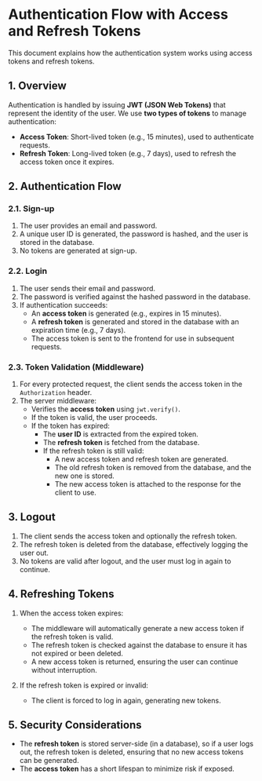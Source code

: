 # Authentication Flow with Access and Refresh Tokens

This document explains how the authentication system works using access tokens and refresh tokens.

## 1. **Overview**

Authentication is handled by issuing **JWT (JSON Web Tokens)** that represent the identity of the user. We use **two types of tokens** to manage authentication:

- **Access Token**: Short-lived token (e.g., 15 minutes), used to authenticate requests.
- **Refresh Token**: Long-lived token (e.g., 7 days), used to refresh the access token once it expires.

## 2. **Authentication Flow**

### 2.1. **Sign-up**
1. The user provides an email and password.
2. A unique user ID is generated, the password is hashed, and the user is stored in the database.
3. No tokens are generated at sign-up.

### 2.2. **Login**
1. The user sends their email and password.
2. The password is verified against the hashed password in the database.
3. If authentication succeeds:
   - An **access token** is generated (e.g., expires in 15 minutes).
   - A **refresh token** is generated and stored in the database with an expiration time (e.g., 7 days).
   - The access token is sent to the frontend for use in subsequent requests.

### 2.3. **Token Validation (Middleware)**
1. For every protected request, the client sends the access token in the `Authorization` header.
2. The server middleware:
   - Verifies the **access token** using `jwt.verify()`.
   - If the token is valid, the user proceeds.
   - If the token has expired:
     - The **user ID** is extracted from the expired token.
     - The **refresh token** is fetched from the database.
     - If the refresh token is still valid:
       - A new access token and refresh token are generated.
       - The old refresh token is removed from the database, and the new one is stored.
       - The new access token is attached to the response for the client to use.

## 3. **Logout**
1. The client sends the access token and optionally the refresh token.
2. The refresh token is deleted from the database, effectively logging the user out.
3. No tokens are valid after logout, and the user must log in again to continue.

## 4. **Refreshing Tokens**
1. When the access token expires:
   - The middleware will automatically generate a new access token if the refresh token is valid.
   - The refresh token is checked against the database to ensure it has not expired or been deleted.
   - A new access token is returned, ensuring the user can continue without interruption.

2. If the refresh token is expired or invalid:
   - The client is forced to log in again, generating new tokens.

## 5. **Security Considerations**
- The **refresh token** is stored server-side (in a database), so if a user logs out, the refresh token is deleted, ensuring that no new access tokens can be generated.
- The **access token** has a short lifespan to minimize risk if exposed.